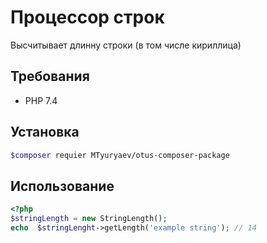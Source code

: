# Процессор строк

Высчитывает длинну строки (в том числе кириллица)

## Требования

- PHP 7.4

## Установка
```bash
$composer requier MTyuryaev/otus-composer-package
```

## Использование
```php
<?php
$stringLength = new StringLength();
echo  $stringLenght->getLength('example string'); // 14
```